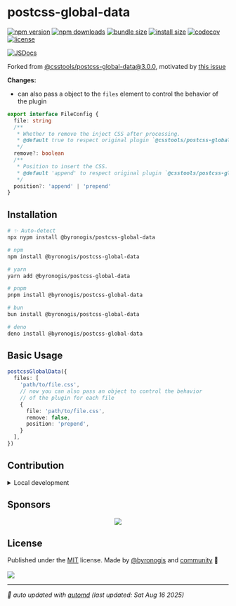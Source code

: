 # postcss-global-data

<!-- automd:badges name="postcss-global-data" license codecov bundlephobia packagephobia -->

[![npm version](https://img.shields.io/npm/v/postcss-global-data)](https://npmjs.com/package/postcss-global-data)
[![npm downloads](https://img.shields.io/npm/dm/postcss-global-data)](https://npm.chart.dev/postcss-global-data)
[![bundle size](https://img.shields.io/bundlephobia/minzip/postcss-global-data)](https://bundlephobia.com/package/postcss-global-data)
[![install size](https://badgen.net/packagephobia/install/postcss-global-data)](https://packagephobia.com/result?p=postcss-global-data)
[![codecov](https://img.shields.io/codecov/c/gh/byronogis/postcss-global-data)](https://codecov.io/gh/byronogis/postcss-global-data)
[![license](https://img.shields.io/github/license/byronogis/postcss-global-data)](https://github.com/byronogis/postcss-global-data/blob/main/LICENSE)

<!-- /automd -->

[![JSDocs][jsdocs-src]][jsdocs-href]

Forked from [@csstools/postcss-global-data@3.0.0](https://github.com/csstools/postcss-plugins/tree/27b9126dc2f049aa20b02f7e3dbbb2c5c6c87f43/plugins/postcss-global-data), motivated by [this issue](https://github.com/csstools/postcss-plugins/issues/1657)

**Changes:**
- can also pass a object to the `files` element to control the behavior of the plugin

<!-- automd:file src="./packages/postcss-global-data/src/type.ts" code -->

```ts [type.ts]
export interface FileConfig {
  file: string
  /**
   * Whether to remove the inject CSS after processing.
   * @default true to respect original plugin `@csstools/postcss-global-data` behavior
   */
  remove?: boolean
  /**
   * Position to insert the CSS.
   * @default 'append' to respect original plugin `@csstools/postcss-global-data` behavior
   */
  position?: 'append' | 'prepend'
}
```

<!-- /automd -->

## Installation

<!-- automd:pm-install name="@byronogis/postcss-global-data" -->

```sh
# ✨ Auto-detect
npx nypm install @byronogis/postcss-global-data

# npm
npm install @byronogis/postcss-global-data

# yarn
yarn add @byronogis/postcss-global-data

# pnpm
pnpm install @byronogis/postcss-global-data

# bun
bun install @byronogis/postcss-global-data

# deno
deno install @byronogis/postcss-global-data
```

<!-- /automd -->

## Basic Usage

```ts
postcssGlobalData({
  files: [
    'path/to/file.css',
    // now you can also pass an object to control the behavior
    // of the plugin for each file
    {
      file: 'path/to/file.css',
      remove: false,
      position: 'prepend',
    }
  ],
})
```

<!-- automd:fetch url="gh:byronogis/.github/main/snippets/readme-contrib-node-pnpm.md" -->

## Contribution

<details>
  <summary>Local development</summary>

- Clone this repository
- Install the latest LTS version of [Node.js](https://nodejs.org/en/)
- Enable [Corepack](https://github.com/nodejs/corepack) using `corepack enable`
- Install dependencies using `pnpm install`
- Run tests using `pnpm dev` or `pnpm test`

</details>

<!-- /automd -->

## Sponsors

<p align="center">
  <a href="https://cdn.jsdelivr.net/gh/byronogis/static/sponsors.svg">
    <img src='https://cdn.jsdelivr.net/gh/byronogis/static/sponsors.svg'/>
  </a>
</p>

## License

<!-- automd:contributors author="byronogis" license="MIT" -->

Published under the [MIT](https://github.com/byronogis/postcss-global-data/blob/main/LICENSE) license.
Made by [@byronogis](https://github.com/byronogis) and [community](https://github.com/byronogis/postcss-global-data/graphs/contributors) 💛
<br><br>
<a href="https://github.com/byronogis/postcss-global-data/graphs/contributors">
<img src="https://contrib.rocks/image?repo=byronogis/postcss-global-data" />
</a>

<!-- /automd -->

<!-- automd:with-automd lastUpdate -->

---

_🤖 auto updated with [automd](https://automd.unjs.io) (last updated: Sat Aug 16 2025)_

<!-- /automd -->

<!-- Badges -->

[jsdocs-src]: https://img.shields.io/badge/jsdocs-reference-1fa669
[jsdocs-href]: https://www.jsdocs.io/package/postcss-global-data
